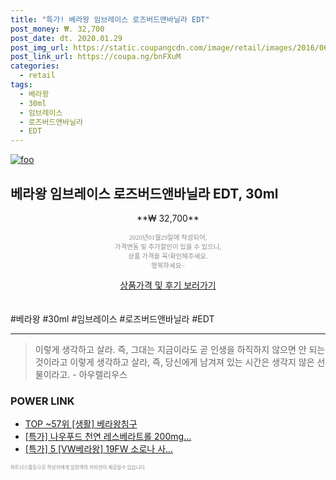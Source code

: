```yaml
--- 
title: "특가! 베라왕 임브레이스 로즈버드앤바닐라 EDT" 
post_money: ₩. 32,700 
post_date: dt. 2020.01.29 
post_img_url: https://static.coupangcdn.com/image/retail/images/2016/06/03/16/0/af74cd4a-055e-4623-bf87-4cfbf0bf4814.jpg 
post_link_url: https://coupa.ng/bnFXuM 
categories: 
  - retail 
tags: 
  - 베라왕 
  - 30ml 
  - 임브레이스 
  - 로즈버드앤바닐라 
  - EDT 
--- 
```

[![foo](https://static.coupangcdn.com/image/retail/images/2016/06/03/16/0/af74cd4a-055e-4623-bf87-4cfbf0bf4814.jpg)](https://coupa.ng/bnFXuM) 

## 베라왕 임브레이스 로즈버드앤바닐라 EDT, 30ml 
<p style="text-align: center;">**₩ 32,700**</p> 
<p style="text-align: center;"><span style="color: #898c8f; font-family: Georgia,Times,serif; font-size: 0.75em;">2020년01월29일에 작성되어, <br>가격변동 및 추가할인이 있을 수 있으니,<br> 상품 가격을 꼭!확인해주세요.<br>행복하세요~</span> 
</p>	 
<div markdown="0" style="text-align: center;"><a href="https://coupa.ng/bnFXuM" class="btn btn--success">상품가격 및 후기 보러가기</a></div> 
<br><br> 
  #베라왕 #30ml #임브레이스 #로즈버드앤바닐라 #EDT 
<hr> 

> 이렇게 생각하고 살라. 즉, 그대는 지금이라도 곧 인생을 하직하지 않으면 안 되는 것이라고 이렇게 생각하고 살라, 즉, 당신에게 남겨져 있는 시간은 생각지 않은 선물이라고. - 아우렐리우스 


### POWER LINK

* <a href="https://blog.naver.com/an0733/221785289145" target="_blank"> TOP ~57위 [생활] 베라왕침구</a>
* <a href="https://blog.naver.com/sakai111/221787808881" target="_blank">[특가] 나우푸드 천연 레스베라트롤 200mg...</a>
* <a href="https://blog.naver.com/an0733/221788941233" target="_blank">[특가] 5 [VW베라왕] 19FW 소로나 사...</a>

<span style="color: #898c8f; font-family: Georgia,Times,serif; font-size: 0.55em;">파트너스활동으로 작성자에게 일정액의 커미션이 제공될수 있습니다.</span> 
